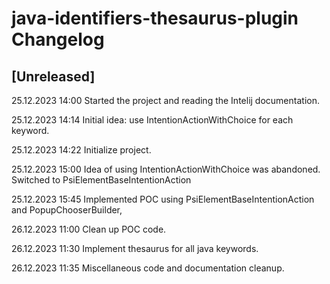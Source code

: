 <!-- Keep a Changelog guide -> https://keepachangelog.com -->

# java-identifiers-thesaurus-plugin Changelog

## [Unreleased]
25.12.2023 14:00
Started the project and reading the Intelij documentation.

25.12.2023 14:14
Initial idea: use IntentionActionWithChoice for each keyword.

25.12.2023 14:22
Initialize project.

25.12.2023 15:00
Idea of using IntentionActionWithChoice was abandoned.
Switched to PsiElementBaseIntentionAction

25.12.2023 15:45
Implemented POC using PsiElementBaseIntentionAction and PopupChooserBuilder,

26.12.2023 11:00
Clean up POC code.

26.12.2023 11:30
Implement thesaurus for all java keywords.

26.12.2023 11:35
Miscellaneous code and documentation cleanup.
